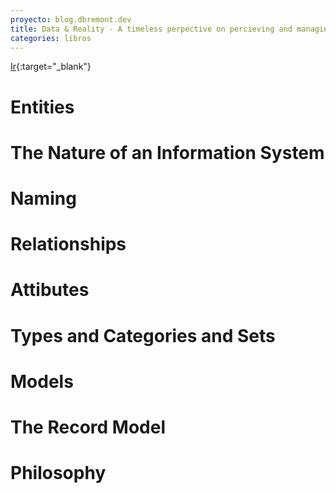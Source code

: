 ```yaml
---
proyecto: blog.dbremont.dev
title: Data & Reality - A timeless perpective on percieving and managing information in our imprecise world
categories: libros
---
```


[Ir](https://jakevdp.github.io/PythonDataScienceHandbook/){:target="_blank"}

<!--more-->

# Entities
# The Nature of an Information System
# Naming
# Relationships
# Attibutes
# Types and Categories and Sets
# Models
# The Record Model
# Philosophy